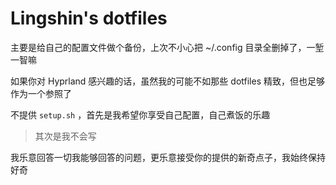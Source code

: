 # Lingshin's dotfiles

主要是给自己的配置文件做个备份，上次不小心把 ~/.config 目录全删掉了，一堑一智嘛

如果你对 Hyprland 感兴趣的话，虽然我的可能不如那些 dotfiles 精致，但也足够作为一个参照了

不提供 `setup.sh` ，首先是我希望你享受自己配置，自己煮饭的乐趣

> 其次是我不会写

我乐意回答一切我能够回答的问题，更乐意接受你的提供的新奇点子，我始终保持好奇
